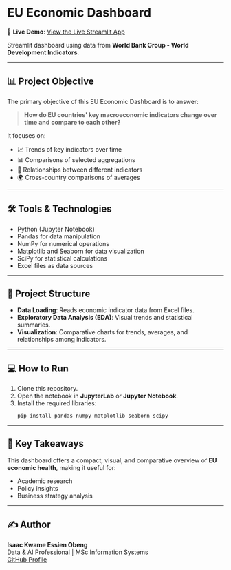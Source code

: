 # EU Economic Dashboard

🚀 **Live Demo**: [View the Live Streamlit App](https://eu-economic-dashboard.streamlit.app)

Streamlit dashboard using data from **World Bank Group - World Development Indicators**.

---

## 📊 Project Objective

The primary objective of this EU Economic Dashboard is to answer:

> **How do EU countries' key macroeconomic indicators change over time and compare to each other?**

It focuses on:
- 📈 Trends of key indicators over time
- 📊 Comparisons of selected aggregations
- 🔎 Relationships between different indicators
- 🌍 Cross-country comparisons of averages

---

## 🛠️ Tools & Technologies

- Python (Jupyter Notebook)
- Pandas for data manipulation
- NumPy for numerical operations
- Matplotlib and Seaborn for data visualization
- SciPy for statistical calculations
- Excel files as data sources

---

## 📝 Project Structure

- **Data Loading**: Reads economic indicator data from Excel files.
- **Exploratory Data Analysis (EDA)**: Visual trends and statistical summaries.
- **Visualization**: Comparative charts for trends, averages, and relationships among indicators.

---

## 💻 How to Run

1. Clone this repository.
2. Open the notebook in **JupyterLab** or **Jupyter Notebook**.
3. Install the required libraries:
   ```bash
   pip install pandas numpy matplotlib seaborn scipy

---

## 📌 Key Takeaways

This dashboard offers a compact, visual, and comparative overview of **EU economic health**, making it useful for:
- Academic research
- Policy insights
- Business strategy analysis

---

## ✍️ Author

**Isaac Kwame Essien Obeng**  
Data & AI Professional | MSc Information Systems  
[GitHub Profile](https://github.com/ikeobeng)
